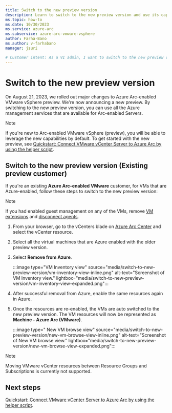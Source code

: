 ```yaml
---
title: Switch to the new preview version
description: Learn to switch to the new preview version and use its capabilities
ms.topic: how-to 
ms.date: 10/30/2023
ms.service: azure-arc
ms.subservice: azure-arc-vmware-vsphere
author: Farha-Bano
ms.author: v-farhabano
manager: jsuri

# Customer intent: As a VI admin, I want to switch to the new preview version of Arc-enabled VMware vSphere and leverage the associated capabilities
---
```


# Switch to the new preview version

On August 21, 2023, we rolled out major changes to Azure Arc-enabled VMware vSphere preview. We're now announcing a new preview. By switching to the new preview version, you can use all the Azure management services that are available for Arc-enabled Servers.

> [!NOTE]
> If you're new to Arc-enabled VMware vSphere (preview), you will be able to leverage the new capabilities by default. To get started with the new preview, see [Quickstart: Connect VMware vCenter Server to Azure Arc by using the helper script](quick-start-connect-vcenter-to-arc-using-script.md). 


## Switch to the new preview version (Existing preview customer)

If you're an existing **Azure Arc-enabled VMware** customer, for VMs that are Azure-enabled, follow these steps to switch to the new preview version: 

>[!Note]
>If you had enabled guest management on any of the VMs, remove [VM extensions](/azure/azure-arc/vmware-vsphere/remove-vcenter-from-arc-vmware#step-1-remove-vm-extensions) and [disconnect agents](/azure/azure-arc/vmware-vsphere/remove-vcenter-from-arc-vmware#step-2-disconnect-the-agent-from-azure-arc).

1. From your browser, go to the vCenters blade on [Azure Arc Center](https://ms.portal.azure.com/#view/Microsoft_Azure_HybridCompute/AzureArcCenterBlade/~/overview) and select the vCenter resource. 

2. Select all the virtual machines that are Azure enabled with the older preview version.  

3. Select **Remove from Azure**.  

    :::image type="VM Inventory view" source="media/switch-to-new-preview-version/vm-inventory-view-inline.png" alt-text="Screenshot of VM Inventory view." lightbox="media/switch-to-new-preview-version/vm-inventory-view-expanded.png":::

4. After successful removal from Azure, enable the same resources again in Azure.

5. Once the resources are re-enabled, the VMs are auto switched to the new preview version. The VM resources will now be represented as **Machine - Azure Arc (VMware)**.

    :::image type=" New VM browse view" source="media/switch-to-new-preview-version/new-vm-browse-view-inline.png" alt-text="Screenshot of New VM browse view." lightbox="media/switch-to-new-preview-version/new-vm-browse-view-expanded.png":::

>[!NOTE]
>Moving VMware vCenter resources between Resource Groups and Subscriptions is currently not supported.
 
## Next steps

[Quickstart: Connect VMware vCenter Server to Azure Arc by using the helper script](/azure/azure-arc/vmware-vsphere/quick-start-connect-vcenter-to-arc-using-script).